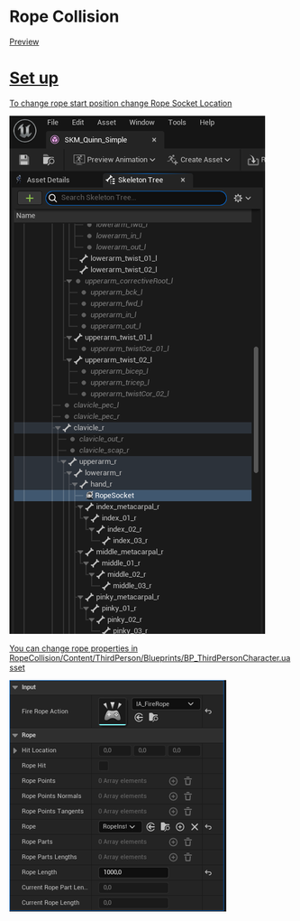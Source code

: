 #  Rope Collision
<a href="https://www.youtube.com/watch?v=Esdh_LrxjG4">Preview
<h1> Set up </h1>
<p> To change rope start position change Rope Socket Location</p>
<img src="img/Socket.PNG"/>
<p> You can change rope properties in RopeCollision/Content/ThirdPerson/Blueprints/BP_ThirdPersonCharacter.uasset</p>
<img src="img/Setting.PNG"/>
